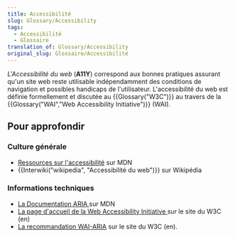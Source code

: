 ```yaml
---
title: Accessibilité
slug: Glossary/Accessibility
tags:
  - Accessibilité
  - Glossaire
translation_of: Glossary/Accessibility
original_slug: Glossaire/Accessibilité
---
```

_L'Accessibilité du web_ (**A11Y**) correspond aux bonnes pratiques assurant qu'un site web reste utilisable indépendamment des conditions de navigation et possibles handicaps de l'utilisateur. L'accessibilité du web est définie formellement et discutée au {{Glossary("W3C")}} au travers de la {{Glossary("WAI","Web Accessibility Initiative")}} (WAI).

## Pour approfondir

### Culture générale

- [Ressources sur l'accessibilité](/fr/docs/Accessibilit%C3%A9) sur MDN
- {{Interwiki("wikipedia", "Accessibilité du web")}} sur Wikipédia

### Informations techniques

- [La Documentation ARIA ](/fr/docs/Accessibilité/ARIA)sur MDN
- [La page d'accueil de la Web Accessibility Initiative ](http://www.w3.org/WAI/)sur le site du W3C (en)
- [La recommandation WAI-ARIA](http://www.w3.org/TR/wai-aria/) sur le site du W3C (en).
